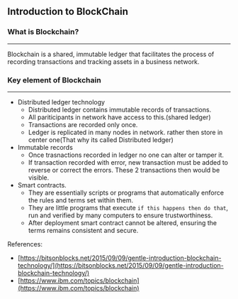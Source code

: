 ## Introduction to BlockChain

### What is Blockchain?
---
Blockchain is a shared, immutable ledger that facilitates the process of recording transactions and tracking assets in a business network.

### Key element of Blockchain
---
- Distributed ledger technology
    - Distributed ledger contains immutable records of transactions. 
    - All pariticipants in network have access to this.(shared ledger)
    - Transactions are recorded only once.
    - Ledger is replicated in many nodes in network. rather then store in center one(That why its called Distributed ledger)
- Immutable records
    - Once trasnactions recorded in ledger no one can alter or tamper it.
    - If transaction recorded with error, new transaction must be added to reverse or correct the errors. These 2 transactions then would be visible.
- Smart contracts.
    - They are essentially scripts or programs that automatically enforce the rules and terms set within them.
    - They are little programs that execute ```if this happens then do that```, run and verified by many computers to ensure trustworthiness.
    - After deployment smart contract cannot be altered, ensuring the terms remains consistent and secure. 

References:    
- [https://bitsonblocks.net/2015/09/09/gentle-introduction-blockchain-technology/](https://bitsonblocks.net/2015/09/09/gentle-introduction-blockchain-technology/)
- [https://www.ibm.com/topics/blockchain](https://www.ibm.com/topics/blockchain)